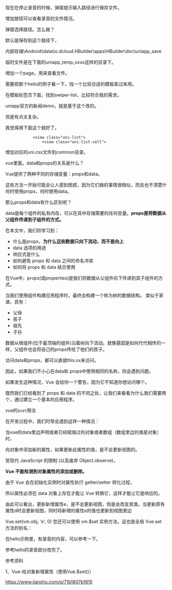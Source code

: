 现在在停止录音的时候，弹窗提示输入路径进行保存文件。

增加按钮可以查看录音的文件情况。

弹窗选择路径。怎么做？

默认是保存到这个路径下，

内部存储\Android\data\io.dcloud.HBuilder\apps\HBuilder\doc\uniapp_save

临时文件是在下面的uniapp_temp_xxxx这样的目录下。

增加一个page，用来查看文件。

需要把那个hello的例子看一下，找一个比较合适的模板拿过来用。

在模板标签页下面，找到swiper-list，比较符合我的需求。

uniapp官方的新闻demo，就是基于这个改的。

但是有点太复杂。

我觉得用下面这个就好了。

```
			<view class="uni-list">
				<view class="uni-list-cell">
```

增加对应的uni.css文件到common目录。



vue里面，data和props的关系是什么？

Vue提供了两种不同的存储变量：props和data。

这些方法一开始可能会让人感到困惑，因为它们做的事情很相似，而且也不清楚什何时使用props，何时使用data。

那么props和data有什么区别呢？

data是每个组件的私有内存，可以在其中存储需要的任何变量。**props是将数据从父组件传递到子组件的方式。**

在本文中，我们将学习到：

- 什么是props，**为什么这些数据只向下流动，而不是向上**
- data 选项的用途
- 响应式是什么
- 如何避免 props 和 data 之间的命名冲突
- 如何将 props 和 data 结合使用

在Vue中，props(或properties)是我们将数据从父组件向下传递到其子组件的方式。

当我们使用组件构建应用程序时，最终会构建一个称为树的数据结构。 类似于家谱，具有：

- 父母
- 孩子
- 祖先
- 子孙

数据从根组件(位于最顶端的组件)沿着树向下流动。就像基因是如何代代相传的一样，父组件也会将自己的props传给了他们的孩子。

访问data和props，都可以直接this.xx来访问。

因此，如果我们不小心在data和 props中使用相同的名称，则会遇到问题。

如果发生这种情况，Vue 会给你一个警告，因为它不知道你想访问哪个。

既然我们已经看到了 props 和 data 的不同之处，让我们来看看为什么我们需要两个，通过建立一个基本的应用程序。



vue的`$set`用法

在开发过程中，我们时常会遇到这样一种情况：

当vue的data里边声明或者已经赋值过的对象或者数组（数组里边的值是对象）时，

向对象中添加新的属性，如果更新此属性的值，是不会更新视图的。

受现代 JavaScript 的限制 (以及废弃 Object.observe)，

**Vue 不能检测到对象属性的添加或删除。**

由于 Vue 会在初始化实例时对属性执行 getter/setter 转化过程，

所以属性必须在 data 对象上存在才能让 Vue 转换它，这样才能让它是响应的。

由此可以看出，更新新增属性e，是不会更新视图，但是会改变其值，当更新原有属性d时会更新视图，同时将新增的属性e的值也更新到视图里边

Vue.set(vm.obj, 'e', 0)
您还可以使用 vm.$set 实例方法，这也是全局 Vue.set 方法的别名：



在hello示例里，有录音的内容，可以参考一下。

参考hello的录音部分改完了。



参考资料

1、Vue-给对象新增属性（使用Vue.$set()）

https://www.jianshu.com/p/71b1807b1815